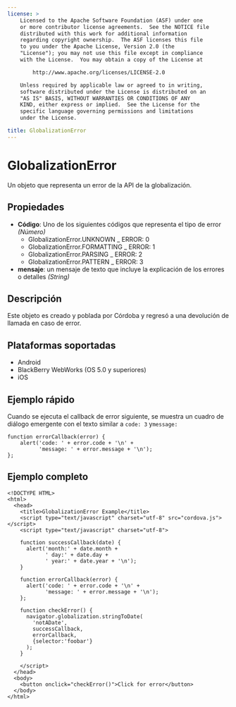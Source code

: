```yaml
---
license: >
    Licensed to the Apache Software Foundation (ASF) under one
    or more contributor license agreements.  See the NOTICE file
    distributed with this work for additional information
    regarding copyright ownership.  The ASF licenses this file
    to you under the Apache License, Version 2.0 (the
    "License"); you may not use this file except in compliance
    with the License.  You may obtain a copy of the License at

        http://www.apache.org/licenses/LICENSE-2.0

    Unless required by applicable law or agreed to in writing,
    software distributed under the License is distributed on an
    "AS IS" BASIS, WITHOUT WARRANTIES OR CONDITIONS OF ANY
    KIND, either express or implied.  See the License for the
    specific language governing permissions and limitations
    under the License.

title: GlobalizationError
---
```


# GlobalizationError

Un objeto que representa un error de la API de la globalización.

## Propiedades

*   **Código**: Uno de los siguientes códigos que representa el tipo de error *(Número)* 
    *   GlobalizationError.UNKNOWN _ ERROR: 0
    *   GlobalizationError.FORMATTING _ ERROR: 1
    *   GlobalizationError.PARSING _ ERROR: 2
    *   GlobalizationError.PATTERN _ ERROR: 3
*   **mensaje**: un mensaje de texto que incluye la explicación de los errores o detalles *(String)*

## Descripción

Este objeto es creado y poblada por Córdoba y regresó a una devolución de llamada en caso de error.

## Plataformas soportadas

*   Android
*   BlackBerry WebWorks (OS 5.0 y superiores)
*   iOS

## Ejemplo rápido

Cuando se ejecuta el callback de error siguiente, se muestra un cuadro de diálogo emergente con el texto similar a `code: 3` y`message:`

    function errorCallback(error) {
        alert('code: ' + error.code + '\n' +
              'message: ' + error.message + '\n');
    };
    

## Ejemplo completo

    <!DOCTYPE HTML>
    <html>
      <head>
        <title>GlobalizationError Example</title>
        <script type="text/javascript" charset="utf-8" src="cordova.js"></script>
        <script type="text/javascript" charset="utf-8">
    
        function successCallback(date) {
          alert('month:' + date.month +
                ' day:' + date.day +
                ' year:' + date.year + '\n');
        }
    
        function errorCallback(error) {
          alert('code: ' + error.code + '\n' +
                'message: ' + error.message + '\n');
        };
    
        function checkError() {
          navigator.globalization.stringToDate(
            'notADate',
            successCallback,
            errorCallback,
            {selector:'foobar'}
          );
        }
    
        </script>
      </head>
      <body>
        <button onclick="checkError()">Click for error</button>
      </body>
    </html>